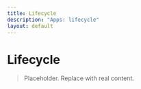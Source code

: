 ```yaml
---
title: Lifecycle
description: "Apps: lifecycle"
layout: default
---
```

# Lifecycle

> Placeholder. Replace with real content.
